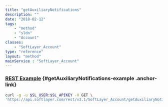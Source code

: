 ```yaml
---
title: "getAuxiliaryNotifications"
description: ""
date: "2018-02-12"
tags:
    - "method"
    - "sldn"
    - "Account"
classes:
    - "SoftLayer_Account"
type: "reference"
layout: "method"
mainService : "SoftLayer_Account"
---
```


### [REST Example](#getAuxiliaryNotifications-example) <a href="/article/rest/"><i class="fas fa-question"></i></a> {#getAuxiliaryNotifications-example .anchor-link} 
```bash
curl -g -u $SL_USER:$SL_APIKEY -X GET \
'https://api.softlayer.com/rest/v3.1/SoftLayer_Account/getAuxiliaryNotifications'
```
